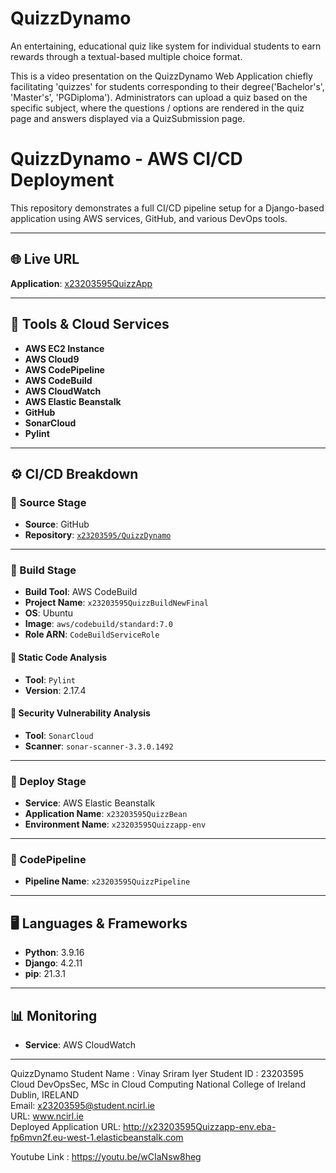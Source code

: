 # QuizzDynamo

An entertaining, educational quiz like system for individual students to earn rewards through a textual-based multiple choice format.

This is a video presentation on the QuizzDynamo Web Application chiefly facilitating 'quizzes' for students corresponding to their degree('Bachelor's', 'Master's', 'PGDiploma'). Administrators can upload a quiz based on the specific subject, where the questions / options are rendered in the quiz page and answers displayed via a QuizSubmission page.

# QuizzDynamo - AWS CI/CD Deployment

This repository demonstrates a full CI/CD pipeline setup for a Django-based application using AWS services, GitHub, and various DevOps tools.

---

## 🌐 Live URL

**Application**: [x23203595QuizzApp](http://x23203595Quizzapp-env.eba-fp6mvn2f.eu-west-1.elasticbeanstalk.com)

---

## 🧰 Tools & Cloud Services

- **AWS EC2 Instance**
- **AWS Cloud9**
- **AWS CodePipeline**
- **AWS CodeBuild**
- **AWS CloudWatch**
- **AWS Elastic Beanstalk**
- **GitHub**
- **SonarCloud**
- **Pylint**

---

## ⚙️ CI/CD Breakdown

### 🔹 Source Stage

- **Source**: GitHub
- **Repository**: [`x23203595/QuizzDynamo`](https://github.com/x23203595/QuizzDynamo)

---

### 🔹 Build Stage

- **Build Tool**: AWS CodeBuild
- **Project Name**: `x23203595QuizzBuildNewFinal`
- **OS**: Ubuntu
- **Image**: `aws/codebuild/standard:7.0`
- **Role ARN**: `CodeBuildServiceRole`

#### 🔸 Static Code Analysis

- **Tool**: `Pylint`
- **Version**: 2.17.4

#### 🔸 Security Vulnerability Analysis

- **Tool**: `SonarCloud`
- **Scanner**: `sonar-scanner-3.3.0.1492`

---

### 🔹 Deploy Stage

- **Service**: AWS Elastic Beanstalk
- **Application Name**: `x23203595QuizzBean`
- **Environment Name**: `x23203595Quizzapp-env`

---

### 🔹 CodePipeline

- **Pipeline Name**: `x23203595QuizzPipeline`

---

## 🖥️ Languages & Frameworks

- **Python**: 3.9.16
- **Django**: 4.2.11
- **pip**: 21.3.1

---

## 📊 Monitoring

- **Service**: AWS CloudWatch

---



QuizzDynamo
Student Name : Vinay Sriram Iyer
Student ID : 23203595
Cloud DevOpsSec, MSc in Cloud Computing
National College of Ireland Dublin, IRELAND \
Email: x23203595@student.ncirl.ie  
URL: www.ncirl.ie \
Deployed Application 
URL: http://x23203595Quizzapp-env.eba-fp6mvn2f.eu-west-1.elasticbeanstalk.com

Youtube Link : https://youtu.be/wCIaNsw8heg
